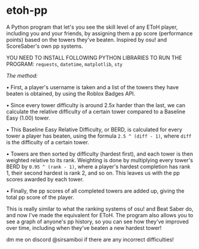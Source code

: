 # etoh-pp
A Python program that let's you see the skill level of any EToH player, including you and your friends, by assigning them a pp score (performance points) based on the towers they've beaten. Inspired by osu! and ScoreSaber's own pp systems.

YOU NEED TO INSTALL FOLLOWING PYTHON LIBRARIES TO RUN THE PROGRAM:
`requests`, `datetime`, `matplotlib`, `sty`

*The method:*

• First, a player's username is taken and a list of the towers they have beaten is obtained, by using the Roblox Badges API.

• Since every tower difficulty is around 2.5x harder than the last, we can calculate the relative difficulty of a certain tower compared to a Baseline Easy (1.00) tower.

• This Baseline Easy Relative Difficulty, or BERD, is calculated for every tower a player has beaten, using the formula `2.5 ^ (diff - 1)`, where `diff` is the difficulty of a certain tower.

• Towers are then sorted by difficulty (hardest first), and each tower is then weighted relative to its rank. Weighting is done by multiplying every tower's BERD by `0.95 ^ (rank - 1)`, where a player's hardest completion has rank 1, their second hardest is rank 2, and so on. This leaves us with the pp scores awarded by each tower.

• Finally, the pp scores of all completed towers are added up, giving the total pp score of the player.

This is really similar to what the ranking systems of osu! and Beat Saber do, and now I've made the equivalent for EToH.
The program also allows you to see a graph of anyone's pp history, so you can see how they've improved over time, including when they've beaten a new hardest tower!

dm me on discord @sirsamiboi if there are any incorrect difficulties!
